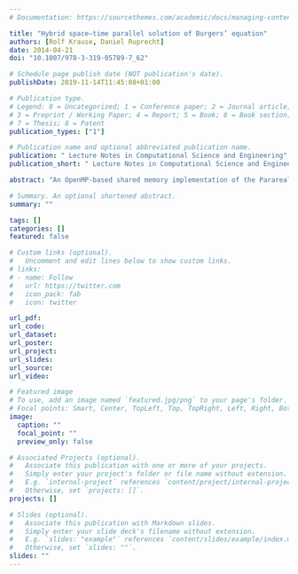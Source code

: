 ```yaml
---
# Documentation: https://sourcethemes.com/academic/docs/managing-content/

title: "Hybrid space–time parallel solution of Burgers’ equation"
authors: [Rolf Krause, Daniel Ruprecht]
date: 2014-04-21
doi: "10.1007/978-3-319-05789-7_62"

# Schedule page publish date (NOT publication's date).
publishDate: 2019-11-14T11:45:08+01:00

# Publication type.
# Legend: 0 = Uncategorized; 1 = Conference paper; 2 = Journal article;
# 3 = Preprint / Working Paper; 4 = Report; 5 = Book; 6 = Book section;
# 7 = Thesis; 8 = Patent
publication_types: ["1"]

# Publication name and optional abbreviated publication name.
publication: " Lecture Notes in Computational Science and Engineering"
publication_short: " Lecture Notes in Computational Science and Engineering"

abstract: "An OpenMP-based shared memory implementation of the Parareal parallel-in-time integration scheme using explicit integrators is combined with a standard MPI-based spatial parallelization of a finite difference method into a hybrid space–time parallel scheme. The capability of this approach to achieve speedups beyond the saturation of the pure space-parallel scheme is demonstrated for the two-dimensional Burgers equation."

# Summary. An optional shortened abstract.
summary: ""

tags: []
categories: []
featured: false

# Custom links (optional).
#   Uncomment and edit lines below to show custom links.
# links:
# - name: Follow
#   url: https://twitter.com
#   icon_pack: fab
#   icon: twitter

url_pdf:
url_code:
url_dataset:
url_poster:
url_project:
url_slides:
url_source:
url_video:

# Featured image
# To use, add an image named `featured.jpg/png` to your page's folder. 
# Focal points: Smart, Center, TopLeft, Top, TopRight, Left, Right, BottomLeft, Bottom, BottomRight.
image:
  caption: ""
  focal_point: ""
  preview_only: false

# Associated Projects (optional).
#   Associate this publication with one or more of your projects.
#   Simply enter your project's folder or file name without extension.
#   E.g. `internal-project` references `content/project/internal-project/index.md`.
#   Otherwise, set `projects: []`.
projects: []

# Slides (optional).
#   Associate this publication with Markdown slides.
#   Simply enter your slide deck's filename without extension.
#   E.g. `slides: "example"` references `content/slides/example/index.md`.
#   Otherwise, set `slides: ""`.
slides: ""
---
```

